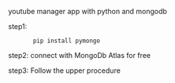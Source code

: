       
 youtube manager app with python and mongodb

step1:                

           pip install pymongo 

step2:   connect with MongoDb Atlas for free 

step3:   Follow the upper procedure 
